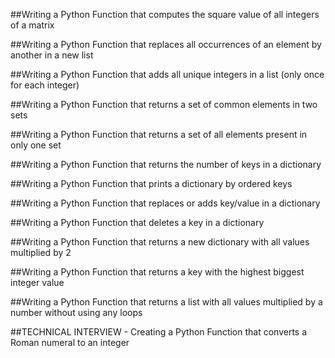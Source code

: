##Writing a Python Function that computes the square value of all integers of a matrix

##Writing a Python Function that replaces all occurrences of an element by another in a new list

##Writing a Python Function that adds all unique integers in a list (only once for each integer)

##Writing a Python Function that returns a set of common elements in two sets

##Writing a Python Function that returns a set of all elements present in only one set

##Writing a Python Function that returns the number of keys in a dictionary

##Writing a Python Function that prints a dictionary by ordered keys

##Writing a Python Function that replaces or adds key/value in a dictionary

##Writing a Python Function that deletes a key in a dictionary

##Writing a Python Function that returns a new dictionary with all values multiplied by 2

##Writing a Python Function that returns a key with the highest biggest integer value

##Writing a Python Function that returns a list with all values multiplied by a number without using any loops

##TECHNICAL INTERVIEW - Creating a Python Function that converts a Roman numeral to an integer
